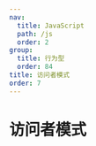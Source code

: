 ```yaml
---
nav:
  title: JavaScript
  path: /js
  order: 2
group:
  title: 行为型
  order: 84
title: 访问者模式
order: 7
---
```


# 访问者模式
